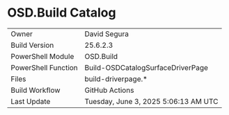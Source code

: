 ﻿# OSD.Build Catalog

| | |
|-|-|
| Owner | David Segura |
| Build Version | 25.6.2.3 |
| PowerShell Module | OSD.Build |
| PowerShell Function | Build-OSDCatalogSurfaceDriverPage |
| Files | build-driverpage.* |
| Build Workflow | GitHub Actions |
| Last Update | Tuesday, June 3, 2025 5:06:13 AM UTC |
